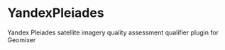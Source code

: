 # YandexPleiades
Yandex Pleiades satellite imagery quality assessment qualifier plugin for Geomixer
